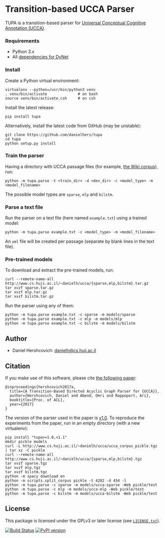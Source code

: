 Transition-based UCCA Parser
============================
TUPA is a transition-based parser for [Universal Conceptual Cognitive Annotation (UCCA)][1].

### Requirements
* Python 3.x
* All [dependencies for DyNet](http://dynet.readthedocs.io/en/latest/python.html)

### Install

Create a Python virtual environment:
    
    virtualenv --python=/usr/bin/python3 venv
    . venv/bin/activate              # on bash
    source venv/bin/activate.csh     # on csh

Install the latest release:

    pip install tupa

Alternatively, install the latest code from GitHub (may be unstable):

    git clone https://github.com/danielhers/tupa
    cd tupa
    python setup.py install

### Train the parser

Having a directory with UCCA passage files
(for example, [the Wiki corpus](https://github.com/huji-nlp/ucca-corpus/tree/master/wiki/pickle)),
run:

    python -m tupa.parse -t <train_dir> -d <dev_dir> -c <model_type> -m <model_filename>

The possible model types are `sparse`, `mlp` and `bilstm`.

### Parse a text file

Run the parser on a text file (here named `example.txt`) using a trained model:

    python -m tupa.parse example.txt -c <model_type> -m <model_filename>

An `xml` file will be created per passage (separate by blank lines in the text file).

### Pre-trained models

To download and extract the pre-trained models, run:

    curl --remote-name-all http://www.cs.huji.ac.il/~danielh/ucca/{sparse,mlp,bilstm}.tar.gz
    tar xvzf sparse.tar.gz
    tar xvzf mlp.tar.gz
    tar xvzf bilstm.tar.gz

Run the parser using any of them:

    python -m tupa.parse example.txt -c sparse -m models/sparse
    python -m tupa.parse example.txt -c mlp -m models/mlp
    python -m tupa.parse example.txt -c bilstm -m models/bilstm

Author
------
* Daniel Hershcovich: danielh@cs.huji.ac.il


Citation
--------
If you make use of this software, please cite [the following paper](http://www.cs.huji.ac.il/~danielh/acl2017.pdf):

	@inproceedings{hershcovich2017a,
	  title={A Transition-Based Directed Acyclic Graph Parser for {UCCA}},
	  author={Hershcovich, Daniel and Abend, Omri and Rappoport, Ari},
	  booktitle={Proc. of ACL},
	  year={2017}
	}

The version of the parser used in the paper is [v1.0](https://github.com/huji-nlp/tupa/releases/tag/v1.0).
To reproduce the experiments from the paper, run in an empty directory (with a new virtualenv):

    pip install "tupa>=1.0,<1.1"
    mkdir pickle models
    curl -L http://www.cs.huji.ac.il/~danielh/ucca/ucca_corpus_pickle.tgz | tar xz -C pickle
    curl --remote-name-all http://www.cs.huji.ac.il/~danielh/ucca/{sparse,mlp,bilstm}.tgz
    tar xvzf sparse.tgz
    tar xvzf mlp.tgz
    tar xvzf bilstm.tgz
    python -m spacy download en
    python -m scripts.split_corpus pickle -t 4282 -d 454 -l
    python -m tupa.parse -c sparse -m models/ucca-sparse -Web pickle/test
    python -m tupa.parse -c mlp -m models/ucca-mlp -Web pickle/test
    python -m tupa.parse -c bilstm -m models/ucca-bilstm -Web pickle/test

License
-------
This package is licensed under the GPLv3 or later license (see [`LICENSE.txt`](LICENSE.txt)).

[1]: http://github.com/huji-nlp/ucca


[![Build Status](https://travis-ci.org/danielhers/tupa.svg?branch=master)](https://travis-ci.org/danielhers/tupa)
[![PyPI version](https://badge.fury.io/py/TUPA.svg)](https://badge.fury.io/py/TUPA)